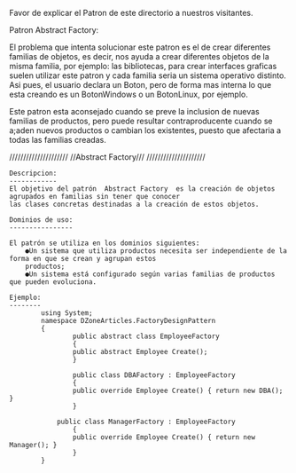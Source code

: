 Favor de explicar el Patron de este directorio a nuestros visitantes.

Patron Abstract Factory:

El problema que intenta solucionar este patron es el de crear diferentes familias de objetos, 
es decir, nos ayuda a crear diferentes objetos de la misma familia, por ejemplo: las bibliotecas, 
para crear interfaces graficas suelen utilizar este patron y cada familia seria un sistema operativo distinto. 
Asi pues, el usuario declara un Boton, pero de forma mas interna lo que esta creando es un BotonWindows o un BotonLinux, por ejemplo.

Este patron esta aconsejado cuando se preve la inclusion de nuevas familias de productos,
pero puede resultar contraproducente cuando se a;aden nuevos productos o cambian los existentes, 
puesto que afectaria a todas las familias creadas.


/////////////////////
//Abstract Factory///
/////////////////////

	Descripcion:
	------------
	El objetivo del patrón  Abstract Factory  es la creación de objetos agrupados en familias sin tener que conocer 
	las clases concretas destinadas a la creación de estos objetos. 

	Dominios de uso:
	----------------

	El patrón se utiliza en los dominios siguientes: 
		●Un sistema que utiliza productos necesita ser independiente de la forma en que se crean y agrupan estos 
		productos; 
		●Un sistema está configurado según varias familias de productos que pueden evoluciona.
	
	Ejemplo:
	--------
			using System;
			namespace DZoneArticles.FactoryDesignPattern
			{
		    		public abstract class EmployeeFactory
		    		{
			 		public abstract Employee Create();
		    		}

		    		public class DBAFactory : EmployeeFactory
		    		{
			 		public override Employee Create() { return new DBA(); }
		    		}
		    	
				public class ManagerFactory : EmployeeFactory
		    		{
			 		public override Employee Create() { return new Manager(); }
		    		}
			}
	
	
